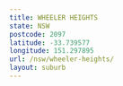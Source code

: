 ```yaml
---
title: WHEELER HEIGHTS
state: NSW
postcode: 2097
latitude: -33.739577
longitude: 151.297895
url: /nsw/wheeler-heights/
layout: suburb
---
```

